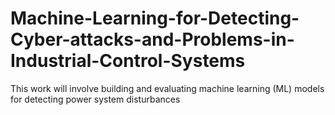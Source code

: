 # Machine-Learning-for-Detecting-Cyber-attacks-and-Problems-in-Industrial-Control-Systems
This work will involve building and evaluating machine learning (ML) models for detecting power system disturbances
